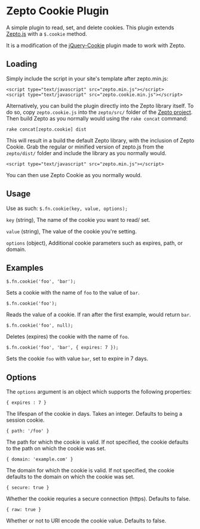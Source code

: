 # Zepto Cookie Plugin

A simple plugin to read, set, and delete cookies. This plugin extends [Zepto.js](https://github.com/madrobby/zepto) with a `$.cookie` method.

It is a modification of the [jQuery-Cookie](https://github.com/carhartl/jquery-cookie) plugin made to work with Zepto.


## Loading

Simply include the script in your site's template after zepto.min.js:

    <script type="text/javascript" src="zepto.min.js"></script>
    <script type="text/javascript" src="zepto.cookie.min.js"></script>

Alternatively, you can build the plugin directly into the Zepto library itself.
To do so, copy `zepto.cookie.js` into the `zepto/src/` folder of the
[Zepto project](https://github.com/madrobby/zepto). Then build Zepto as you
normally would using the `rake concat` command:

`rake concat[zepto.cookie] dist`

This will result in a build the default Zepto library, with the inclusion of
Zepto Cookie. Grab the regular or minified version of zepto.js from the
`zepto/dist/` folder and include the library as you normally would.

    <script type="text/javascript" src="zepto.min.js"></script>

You can then use Zepto Cookie as you normally would.

## Usage

Use as such: `$.fn.cookie(key, value, options);`

`key` (string), The name of the cookie you want to read/ set.

`value` (string), The value of the cookie you're setting.

`options` (object), Additional cookie parameters such as expires, path, or domain.


## Examples

`$.fn.cookie('foo', 'bar');`

Sets a cookie with the name of `foo` to the value of `bar`.

`$.fn.cookie('foo');`

Reads the value of a cookie. If ran after the first example, would return `bar`.

`$.fn.cookie('foo', null);`

Deletes (expires) the cookie with the name of `foo`.

`$.fn.cookie('foo', 'bar', { expires: 7 });`

Sets the cookie `foo` with value `bar`, set to expire in 7 days.

## Options

The `options` argument is an object which supports the following properties:

`{ expires : 7 }`

The lifespan of the cookie in days. Takes an integer. Defaults to being a
session cookie.

`{ path: '/foo' }`

The path for which the cookie is valid. If not specified, the cookie defaults to
the path on which the cookie was set.

`{ domain: 'example.com' }`

The domain for which the cookie is valid. If not specified, the cookie defaults
to the domain on which the cookie was set.

`{ secure: true }`

Whether the cookie requries a secure connection (https). Defaults to false.

`{ raw: true }`

Whether or not to URI encode the cookie value. Defaults to false.
